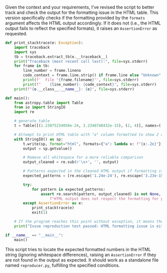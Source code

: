 Given the context and your requirements, I've revised the script to better track and check the output for the formatting issue in the HTML table. This version specifically checks if the formatting provided by the `formats` argument affects the HTML output accordingly. If it does not (i.e., the HTML output fails to reflect the specified formats), it raises an `AssertionError` as requested. 

```python
def print_stacktrace(e: Exception):
    import traceback
    import sys
    tb = traceback.extract_tb(e.__traceback__)
    print("Traceback (most recent call last):", file=sys.stderr)
    for frame in tb:
        line_number = frame.lineno
        code_context = frame.line.strip() if frame.line else "Unknown"
        print(f'  File "{frame.filename}"', file=sys.stderr)
        print(f"    {line_number}: {code_context}", file=sys.stderr)
    print(f"{e.__class__.__name__}: {e}", file=sys.stderr)

def main():
    from astropy.table import Table
    from io import StringIO
    import re

    # generate table
    t = Table([(1.23875234858e-24, 3.2348748432e-15), (2, 4)], names=('a', 'b'))

    # Attempt to print HTML table with "a" column formatted to show 2 decimal places
    with StringIO() as sp:
        t.write(sp, format="html", formats={"a": lambda x: f"{x:.2e}"})
        output = sp.getvalue()

        # Remove all whitespace for a more reliable comparison
        output_cleaned = re.sub(r'\s+', '', output)

        # Patterns expected in the cleaned HTML output if formatting is applied correctly
        expected_patterns = [re.escape('1.24e-24'), re.escape('3.23e-15')]

        try:
            for pattern in expected_patterns:
                assert re.search(pattern, output_cleaned) is not None, \
                    f"HTML output does not respect the formatting for pattern {pattern}"
        except AssertionError as e:
            print_stacktrace(e)
            exit(1)

    # If the program reaches this point without exception, it means the checks passed
    print("Issue reproduction test passed: HTML formatting issue is either fixed or not present.")

if __name__ == "__main__":
    main()
```

This script tries to locate the expected formatted numbers in the HTML string (ignoring whitespace differences), raising an `AssertionError` if they are not found in the output as expected. It should work as a standalone file named `reproducer.py`, fulfilling the specified conditions.